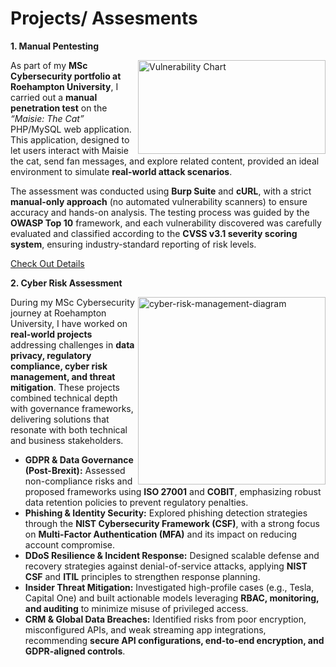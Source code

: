 # Projects/ Assesments 

**1. Manual Pentesting**

<img width="300" height="150" alt="Vulnerability Chart" align="right" width="400" src="https://github.com/user-attachments/assets/31d23919-8840-44c8-8a5b-5d75a310512d" /> As part of my **MSc Cybersecurity portfolio at Roehampton University**, I carried out a **manual penetration test** on the *“Maisie: The Cat”* PHP/MySQL web application.  
This application, designed to let users interact with Maisie the cat, send fan messages, and explore related content, provided an ideal environment to simulate **real-world attack scenarios**.  

The assessment was conducted using **Burp Suite** and **cURL**, with a strict **manual-only approach** (no automated vulnerability scanners) to ensure accuracy and hands-on analysis. The testing process was guided by the **OWASP Top 10** framework, and each vulnerability discovered was carefully evaluated and classified according to the **CVSS v3.1 severity scoring system**, ensuring industry-standard reporting of risk levels.
  

[Check Out Details](https://www.linkedin.com/in/vaishnavi-gobade-06) 


**2. Cyber Risk Assessment**

<img width="300" height="300" alt="cyber-risk-management-diagram" align="right" width="400" src="https://github.com/user-attachments/assets/3376891f-9df8-4c3e-af45-fc837232dde4" /> During my MSc Cybersecurity journey at Roehampton University, I have worked on **real-world projects** addressing challenges in **data privacy, regulatory compliance, cyber risk management, and threat mitigation**. 
These projects combined technical depth with governance frameworks, delivering solutions that resonate with both technical and business stakeholders.  

- **GDPR & Data Governance (Post-Brexit):** Assessed non-compliance risks and proposed frameworks using **ISO 27001** and **COBIT**, emphasizing robust data retention policies to prevent regulatory penalties.  
- **Phishing & Identity Security:** Explored phishing detection strategies through the **NIST Cybersecurity Framework (CSF)**, with a strong focus on **Multi-Factor Authentication (MFA)** and its impact on reducing account compromise.  
- **DDoS Resilience & Incident Response:** Designed scalable defense and recovery strategies against denial-of-service attacks, applying **NIST CSF** and **ITIL** principles to strengthen response planning.  
- **Insider Threat Mitigation:** Investigated high-profile cases (e.g., Tesla, Capital One) and built actionable models leveraging **RBAC, monitoring, and auditing** to minimize misuse of privileged access.  
- **CRM & Global Data Breaches:** Identified risks from poor encryption, misconfigured APIs, and weak streaming app integrations, recommending **secure API configurations, end-to-end encryption, and GDPR-aligned controls**.  


